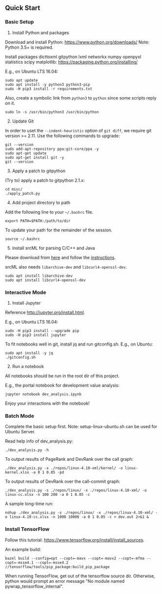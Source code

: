 
## Quick Start

### Basic Setup

1. Install Python and packages

Download and install Python: <https://www.python.org/downloads/>
Note: Python 3.5+ is required.

Install packages dicttoxml gitpython lxml networkx numpy openpyxl statistics scipy matplotlib: <https://packaging.python.org/installing/>

E.g., on Ubuntu LTS 16.04:
```
sudo apt update
sudo apt install -y python3 python3-pip
sudo -H pip3 install -r requirements.txt
```

Also, create a symbolic link from `python3` to `python` since some scripts reply on it.
```
sudo ln -s /usr/bin/python3 /usr/bin/python
```

2. Update Git

In order to uset the `--indent-heuristic` option of `git diff`, we require git version >= 2.11. Use the following commands to upgrade:
```
git --version
sudo add-apt-repository ppa:git-core/ppa -y
sudo apt-get update
sudo apt-get install git -y
git --version
```

3. Apply a patch to gitpython

(Try to) apply a patch to gitpython 2.1.x:
```
cd misc/
./apply_patch.py
```

4. Add project directory to path

Add the following line to your `~/.bashrc` file.
```
export PATH=$PATH:/path/to/dir
```

To update your path for the remainder of the session.
```
source ~/.bashrc
```

5. Install srcML for parsing C/C++ and Java

Please download from [here](https://www.srcml.org/#download) and follow the [instructions](http://131.123.42.38/lmcrs/beta/README).

srcML also needs `libarchive-dev` and `libcurl4-openssl-dev`.
```
sudo apt install libarchive-dev
sudo apt install libcurl4-openssl-dev
```

### Interactive Mode

1. Install Jupyter

Reference <http://jupyter.org/install.html>.

E.g., on Ubuntu LTS 16.04:
```
sudo -H pip3 install --upgrade pip
sudo -H pip3 install jupyter
```

To fit notebooks well in git, install jq and run gitconfig.sh. E.g., on Ubuntu:
```
sudo apt install -y jq
./gitconfig.sh
```

2. Run a notebook

All notebooks should be run in the root dir of this project.

E.g., the portal notebook for development value analysis:
```
jupyter notebook dev_analysis.ipynb
```

Enjoy your interactions with the notebook!

### Batch Mode

Complete the basic setup first.
Note: setup-linux-ubuntu.sh can be used for Ubuntu Server.

Read help info of dev_analysis.py:
```
./dev_analysis.py -h
```

To output results of PageRank and DevRank over the call graph:
```
./dev_analysis.py -x ./repos/linux-4.10-xml/kernel/ -o linux-kernel.xlsx -a 0 1 0.05 -pd
```

To output results of DevRank over the call-commit graph:
```
./dev_analysis.py -s ./repos/linux/ -x ./repos/linux-4.10-xml/ -o linux-cc.xlsx -n 100 200 -a 0 1 0.05 -c
```

A sample long-time run:
```
nohup ./dev_analysis.py -s ./repos/linux/ -x ./repos/linux-4.10-xml/ -o linux-4.10-cc.xlsx -n 1000 10000 -a 0 1 0.05 -c > dev.out 2>&1 &
```

### Install TensorFlow

Follow this tutorial: https://www.tensorflow.org/install/install_sources.

An example build:

```
bazel build --config=opt --copt=-mavx --copt=-mavx2 --copt=-mfma --copt=-msse4.1 --copt=-msse4.2 //tensorflow/tools/pip_package:build_pip_package
```

When running TensorFlow, get out of the tensorflow source dir. Otherwise,
python would prompt an error message "No module named
pywrap_tensorflow_internal".

